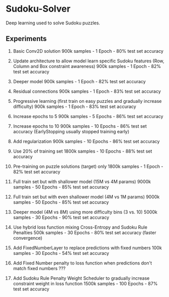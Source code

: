 # Sudoku-Solver
Deep learning used to solve Sudoku puzzles.

## Experiments

1. Basic Conv2D solution
900k samples - 1 Epoch - 80% test set accuracy

2. Update architecture to allow model learn specific Sudoku features (Row, Column and Box constraint awareness)
900k samples - 1 Epoch - 82% test set accuracy

3. Deeper model 
900k samples - 1 Epoch - 82% test set accuracy

4. Residual connections
900k samples - 1 Epoch - 83% test set accuracy

5. Progressive learning (first train on easy puzzles and gradually increase difficulty)
900k samples - 1 Epoch - 83% test set accuracy

6. Increase epochs to 5
900k samples - 5 Epochs - 86% test set accuracy

7. Increase epochs to 10
900k samples - 10 Epochs - 86% test set accuracy (EarlyStopping usually stopped training early)

8. Add regularization
900k samples - 10 Epochs - 86% test set accuracy

9. Use 20% of training set
1800k samples - 10 Epochs - 88% test set accuracy

10. Pre-training on puzzle solutions (target) only
1800k samples - 1 Epoch - 82% test set accuracy

11. Full train set but with shallower model (15M vs 4M params)
9000k samples - 50 Epochs - 85% test set accuracy 

12. Full train set but with even shallower model (4M vs 1M params)
9000k samples - 50 Epochs - 85% test set accuracy

13. Deeper model (4M vs 8M) using more difficulty bins (3 vs. 10)
5000k samples - 30 Epochs - 90% test set accuracy

14. Use hybrid loss function mixing Cross-Entropy and Sudoku Rule Penalties
500k samples - 30 Epochs - 80% test set accuracy (faster convergence)

15. Add FixedNumberLayer to replace predictions with fixed numbers
100k samples - 30 Epochs - 54% test set accuracy

16. Add Fixed Number penalty to loss function when predictions don't match fixed numbers
???

17. Add Sudoku Rule Penalty Weight Scheduler to gradually increase constraint weight in loss function
1500k samples - 100 Epochs - 87% test set accuracy